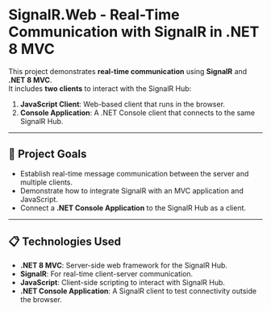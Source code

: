 # SignalR.Web - Real-Time Communication with SignalR in .NET 8 MVC

This project demonstrates **real-time communication** using **SignalR** and **.NET 8 MVC**.  
It includes **two clients** to interact with the SignalR Hub:

1. **JavaScript Client**: Web-based client that runs in the browser.
2. **Console Application**: A .NET Console client that connects to the same SignalR Hub.

---

## 🚀 **Project Goals**

- Establish real-time message communication between the server and multiple clients.
- Demonstrate how to integrate SignalR with an MVC application and JavaScript.
- Connect a **.NET Console Application** to the SignalR Hub as a client.

---

## 📋 **Technologies Used**

- **.NET 8 MVC**: Server-side web framework for the SignalR Hub.
- **SignalR**: For real-time client-server communication.
- **JavaScript**: Client-side scripting to interact with SignalR Hub.
- **.NET Console Application**: A SignalR client to test connectivity outside the browser.

